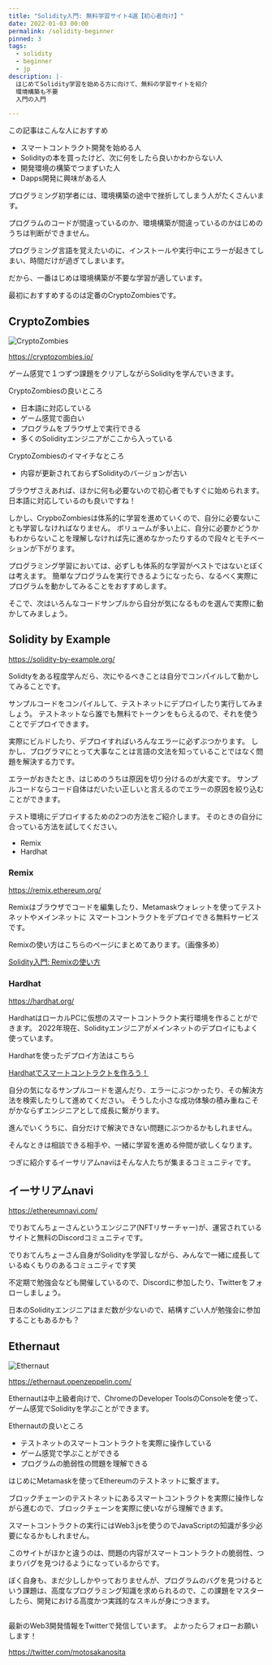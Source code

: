 ```yaml
---
title: "Solidity入門: 無料学習サイト4選【初心者向け】"
date: 2022-01-03 00:00
permalink: /solidity-beginner
pinned: 3
tags:
  - solidity
  - beginner
  - jp
description: |-
  はじめてSolidity学習を始める方に向けて、無料の学習サイトを紹介
  環境構築も不要
  入門の入門

---
```


この記事はこんな人におすすめ

* スマートコントラクト開発を始める人
* Solidityの本を買ったけど、次に何をしたら良いかわからない人
* 開発環境の構築でつまずいた人
* Dapps開発に興味がある人

プログラミング初学者には、環境構築の途中で挫折してしまう人がたくさんいます。

プログラムのコードが間違っているのか、環境構築が間違っているのかはじめのうちは判断ができません。

プログラミング言語を覚えたいのに、インストールや実行中にエラーが起きてしまい、時間だけが過ぎてしまいます。

だから、一番はじめは環境構築が不要な学習が適しています。

最初におすすめするのは定番のCryptoZombiesです。

## CryptoZombies

![CryptoZombies](/media/solidity-beginner/1.png)

https://cryptozombies.io/

ゲーム感覚で１つずつ課題をクリアしながらSolidityを学んでいきます。

CryptoZombiesの良いところ

* 日本語に対応している
* ゲーム感覚で面白い
* プログラムをブラウザ上で実行できる
* 多くのSolidityエンジニアがここから入っている

CryptoZombiesのイマイチなところ

* 内容が更新されておらずSolidityのバージョンが古い

ブラウザさえあれば、ほかに何も必要ないので初心者でもすぐに始められます。日本語に対応しているのも良いですね！

しかし、CrypboZombiesは体系的に学習を進めていくので、自分に必要ないことも学習しなければなりません。
ボリュームが多い上に、自分に必要かどうかもわからないことを理解しなければ先に進めなかったりするので段々とモチベーションが下がります。

プログラミング学習においては、必ずしも体系的な学習がベストではないとぼくは考えます。
簡単なプログラムを実行できるようになったら、なるべく実際にプログラムを動かしてみることをおすすめします。

そこで、次はいろんなコードサンプルから自分が気になるものを選んで実際に動かしてみましょう。

## Solidity by Example

https://solidity-by-example.org/

Solidtyをある程度学んだら、次にやるべきことは自分でコンパイルして動かしてみることです。

サンプルコードをコンパイルして、テストネットにデプロイしたり実行してみましょう。
テストネットなら誰でも無料でトークンをもらえるので、それを使うことでデプロイできます。

実際にビルドしたり、デプロイすればいろんなエラーに必ずぶつかります。
しかし、プログラマにとって大事なことは言語の文法を知っていることではなく問題を解決する力です。

エラーがおきたとき、はじめのうちは原因を切り分けるのが大変です。
サンプルコードならコード自体はだいたい正しいと言えるのでエラーの原因を絞り込むことができます。

テスト環境にデプロイするための2つの方法をご紹介します。
そのときの自分に合っている方法を試してください。

* Remix
* Hardhat

### Remix
https://remix.ethereum.org/

Remixはブラウザでコードを編集したり、Metamaskウォレットを使ってテストネットやメインネットに
スマートコントラクトをデプロイできる無料サービスです。

Remixの使い方はこちらのページにまとめてあります。（画像多め）

[Solidity入門: Remixの使い方](/build-smart-contracts)

### Hardhat
https://hardhat.org/

HardhatはローカルPCに仮想のスマートコントラクト実行環境を作ることができます。
2022年現在、Solidityエンジニアがメインネットのデプロイにもよく使っています。

Hardhatを使ったデプロイ方法はこちら

[Hardhatでスマートコントラクトを作ろう！](/hardhat)

自分の気になるサンプルコードを選んだり、エラーにぶつかったり、その解決方法を検索したりして進めてください。
そうした小さな成功体験の積み重ねこそがかならずエンジニアとして成長に繋がります。

進んでいくうちに、自分だけで解決できない問題にぶつかるかもしれません。

そんなときは相談できる相手や、一緒に学習を進める仲間が欲しくなります。

つぎに紹介するイーサリアムnaviはそんな人たちが集まるコミュニティです。

## イーサリアムnavi

https://ethereumnavi.com/

でりおてんちょーさんというエンジニア(NFTリサーチャー)が、運営されているサイトと無料のDiscordコミュニティです。

でりおてんちょーさん自身がSolidityを学習しながら、みんなで一緒に成長しているぬくもりのあるコミュニティです笑

不定期で勉強会なども開催しているので、Discordに参加したり、Twitterをフォローしましょう。

日本のSolidityエンジニアはまだ数が少ないので、結構すごい人が勉強会に参加することもあるかも？

## Ethernaut

![Ethernaut](/media/solidity-beginner/3.png)

https://ethernaut.openzeppelin.com/

Ethernautは中上級者向けで、ChromeのDeveloper ToolsのConsoleを使って、ゲーム感覚でSolidityを学ぶことができます。

Ethernautの良いところ

* テストネットのスマートコントラクトを実際に操作している
* ゲーム感覚で学ぶことができる
* プログラムの脆弱性の問題を理解できる


はじめにMetamaskを使ってEthereumのテストネットに繋ぎます。

ブロックチェーンのテストネットにあるスマートコントラクトを実際に操作しながら進むので、ブロックチェーンを実際に使いながら理解できます。

スマートコントラクトの実行にはWeb3.jsを使うのでJavaScriptの知識が多少必要になるかもしれません。

このサイトがほかと違うのは、問題の内容がスマートコントラクトの脆弱性、つまりバグを見つけるようになっているからです。

ぼく自身も、まだ少ししかやっておりませんが、プログラムのバグを見つけるという課題は、高度なプログラミング知識を求められるので、この課題をマスターしたら、開発における高度かつ実践的なスキルが身につきます。

##
最新のWeb3開発情報をTwitterで発信しています。
よかったらフォローお願いします！

https://twitter.com/motosakanosita
